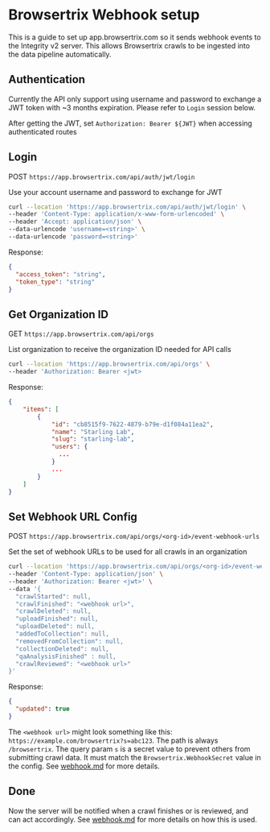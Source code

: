 # Browsertrix Webhook setup

This is a guide to set up app.browsertrix.com so it sends webhook events to the Integrity v2 server.
This allows Browsertrix crawls to be ingested into the data pipeline automatically.

## Authentication

Currently the API only support using username and password to exchange a JWT token with ~3 months expiration. Please refer to `Login` session below.

After getting the JWT, set `Authorization: Bearer ${JWT}` when accessing authenticated routes

## Login

POST `https://app.browsertrix.com/api/auth/jwt/login`

Use your account username and password to exchange for JWT

```bash
curl --location 'https://app.browsertrix.com/api/auth/jwt/login' \
--header 'Content-Type: application/x-www-form-urlencoded' \
--header 'Accept: application/json' \
--data-urlencode 'username=<string>' \
--data-urlencode 'password=<string>'
```

Response:

```json
{
  "access_token": "string",
  "token_type": "string"
}
```

## Get Organization ID

GET `https://app.browsertrix.com/api/orgs`

List organization to receive the organization ID needed for API calls

```bash
curl --location 'https://app.browsertrix.com/api/orgs' \
--header 'Authorization: Bearer <jwt>
```

Response:

```json
{
    "items": [
        {
            "id": "cb8515f9-7622-4879-b79e-d1f084a11ea2",
            "name": "Starling Lab",
            "slug": "starling-lab",
            "users": {
              ...
            }
            ...
        }
    ]
}
```

## Set Webhook URL Config

POST `https://app.browsertrix.com/api/orgs/<org-id>/event-webhook-urls`

Set the set of webhook URLs to be used for all crawls in an organization

```bash
curl --location 'https://app.browsertrix.com/api/orgs/<org-id>/event-webhook-urls' \
--header 'Content-Type: application/json' \
--header 'Authorization: Bearer <jwt>' \
--data '{
  "crawlStarted": null,
  "crawlFinished": "<webhook url>",
  "crawlDeleted": null,
  "uploadFinished": null,
  "uploadDeleted": null,
  "addedToCollection": null,
  "removedFromCollection": null,
  "collectionDeleted": null,
  "qaAnalysisFinished" : null,
  "crawlReviewed": "<webhook url>"
}'
```

Response:

```json
{
  "updated": true
}
```

The `<webhook url>` might look something like this: `https://example.com/browsertrix?s=abc123`. The path is always `/browsertrix`. The query param `s` is a secret value to prevent others from submitting crawl data. It must match the `Browsertrix.WebhookSecret` value in the config. See [webhook.md](./webhook.md) for more details.


## Done

Now the server will be notified when a crawl finishes or is reviewed, and can act accordingly. See [webhook.md](./webhook.md) for more details on how this is used.
